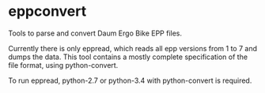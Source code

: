 # eppconvert

Tools to parse and convert Daum Ergo Bike EPP files.

Currently there is only eppread, which reads all epp versions from 1 to 7 and
dumps the data.  This tool contains a mostly complete specification of the file
format, using python-convert.

To run eppread, python-2.7 or python-3.4 with python-convert is required.

